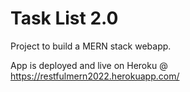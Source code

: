 # Task List 2.0
Project to build a MERN stack webapp.

App is deployed and live on Heroku @
https://restfulmern2022.herokuapp.com/
